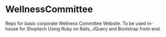 # WellnessCommittee
Repo for basic corporate Wellness Committee Website.
To be used in-house for Shoptech
Using Ruby on Rails, JQuery and Bootstrap front-end.
